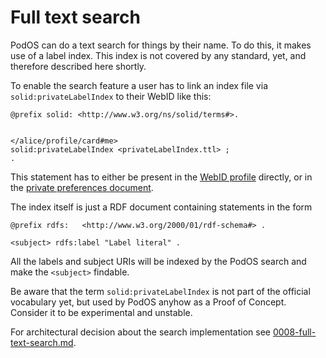 # Full text search

PodOS can do a text search for things by their name. To do this, it makes use of a label index. This index is not covered by any standard, yet, and therefore described here shortly.

To enable the search feature a user has to link an index file via `solid:privateLabelIndex` to their WebID like this:

```turtle
@prefix solid: <http://www.w3.org/ns/solid/terms#>.


</alice/profile/card#me>
solid:privateLabelIndex <privateLabelIndex.ttl> ;
.
```

This statement has to either be present in the [WebID profile](https://solid.github.io/webid-profile/) directly, or in the [private preferences document](https://solid.github.io/webid-profile/#private-preferences).

The index itself is just a RDF document containing statements in the form

```turtle
@prefix rdfs:   <http://www.w3.org/2000/01/rdf-schema#> .

<subject> rdfs:label "Label literal" .
```

All the labels and subject URIs will be indexed by the PodOS search and make the `<subject>` findable.

Be aware that the term `solid:privateLabelIndex` is not part of the official vocabulary yet, but used by PodOS anyhow as a Proof of Concept. Consider it to be experimental and unstable.

For architectural decision about the search implementation see [0008-full-text-search.md](../decisions/0008-full-text-search.md).